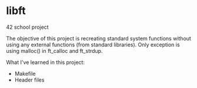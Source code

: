 # libft
42 school project

The objective of this project is recreating standard system functions without using any external functions (from standard libraries). Only exception is using malloc() in ft_calloc and ft_strdup.

What I've learned in this project:
- Makefile
- Header files
